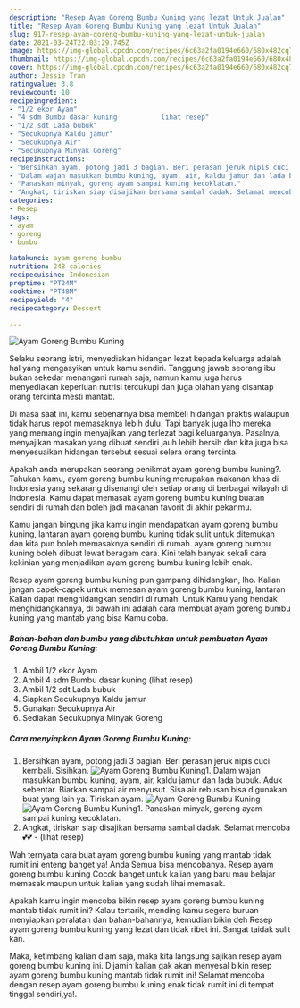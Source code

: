 ```yaml
---
description: "Resep Ayam Goreng Bumbu Kuning yang lezat Untuk Jualan"
title: "Resep Ayam Goreng Bumbu Kuning yang lezat Untuk Jualan"
slug: 917-resep-ayam-goreng-bumbu-kuning-yang-lezat-untuk-jualan
date: 2021-03-24T22:03:29.745Z
image: https://img-global.cpcdn.com/recipes/6c63a2fa0194e660/680x482cq70/ayam-goreng-bumbu-kuning-foto-resep-utama.jpg
thumbnail: https://img-global.cpcdn.com/recipes/6c63a2fa0194e660/680x482cq70/ayam-goreng-bumbu-kuning-foto-resep-utama.jpg
cover: https://img-global.cpcdn.com/recipes/6c63a2fa0194e660/680x482cq70/ayam-goreng-bumbu-kuning-foto-resep-utama.jpg
author: Jessie Tran
ratingvalue: 3.8
reviewcount: 10
recipeingredient:
- "1/2 ekor Ayam"
- "4 sdm Bumbu dasar kuning           lihat resep"
- "1/2 sdt Lada bubuk"
- "Secukupnya Kaldu jamur"
- "Secukupnya Air"
- "Secukupnya Minyak Goreng"
recipeinstructions:
- "Bersihkan ayam, potong jadi 3 bagian. Beri perasan jeruk nipis cuci kembali. Sisihkan."
- "Dalam wajan masukkan bumbu kuning, ayam, air, kaldu jamur dan lada bubuk. Aduk sebentar. Biarkan sampai air menyusut. Sisa air rebusan bisa digunakan buat yang lain ya. Tiriskan ayam."
- "Panaskan minyak, goreng ayam sampai kuning kecoklatan."
- "Angkat, tiriskan siap disajikan bersama sambal dadak. Selamat mencoba💕💕           (lihat resep)"
categories:
- Resep
tags:
- ayam
- goreng
- bumbu

katakunci: ayam goreng bumbu 
nutrition: 248 calories
recipecuisine: Indonesian
preptime: "PT24M"
cooktime: "PT48M"
recipeyield: "4"
recipecategory: Dessert

---
```



![Ayam Goreng Bumbu Kuning](https://img-global.cpcdn.com/recipes/6c63a2fa0194e660/680x482cq70/ayam-goreng-bumbu-kuning-foto-resep-utama.jpg)

Selaku seorang istri, menyediakan hidangan lezat kepada keluarga adalah hal yang mengasyikan untuk kamu sendiri. Tanggung jawab seorang ibu bukan sekedar menangani rumah saja, namun kamu juga harus menyediakan keperluan nutrisi tercukupi dan juga olahan yang disantap orang tercinta mesti mantab.

Di masa  saat ini, kamu sebenarnya bisa membeli hidangan praktis walaupun tidak harus repot memasaknya lebih dulu. Tapi banyak juga lho mereka yang memang ingin menyajikan yang terlezat bagi keluarganya. Pasalnya, menyajikan masakan yang dibuat sendiri jauh lebih bersih dan kita juga bisa menyesuaikan hidangan tersebut sesuai selera orang tercinta. 



Apakah anda merupakan seorang penikmat ayam goreng bumbu kuning?. Tahukah kamu, ayam goreng bumbu kuning merupakan makanan khas di Indonesia yang sekarang disenangi oleh setiap orang di berbagai wilayah di Indonesia. Kamu dapat memasak ayam goreng bumbu kuning buatan sendiri di rumah dan boleh jadi makanan favorit di akhir pekanmu.

Kamu jangan bingung jika kamu ingin mendapatkan ayam goreng bumbu kuning, lantaran ayam goreng bumbu kuning tidak sulit untuk ditemukan dan kita pun boleh memasaknya sendiri di rumah. ayam goreng bumbu kuning boleh dibuat lewat beragam cara. Kini telah banyak sekali cara kekinian yang menjadikan ayam goreng bumbu kuning lebih enak.

Resep ayam goreng bumbu kuning pun gampang dihidangkan, lho. Kalian jangan capek-capek untuk memesan ayam goreng bumbu kuning, lantaran Kalian dapat menghidangkan sendiri di rumah. Untuk Kamu yang hendak menghidangkannya, di bawah ini adalah cara membuat ayam goreng bumbu kuning yang mantab yang bisa Kamu coba.

<!--inarticleads1-->

##### Bahan-bahan dan bumbu yang dibutuhkan untuk pembuatan Ayam Goreng Bumbu Kuning:

1. Ambil 1/2 ekor Ayam
1. Ambil 4 sdm Bumbu dasar kuning           (lihat resep)
1. Ambil 1/2 sdt Lada bubuk
1. Siapkan Secukupnya Kaldu jamur
1. Gunakan Secukupnya Air
1. Sediakan Secukupnya Minyak Goreng




<!--inarticleads2-->

##### Cara menyiapkan Ayam Goreng Bumbu Kuning:

1. Bersihkan ayam, potong jadi 3 bagian. Beri perasan jeruk nipis cuci kembali. Sisihkan.
<img src="https://img-global.cpcdn.com/steps/f54ad2de499e2298/160x128cq70/ayam-goreng-bumbu-kuning-langkah-memasak-1-foto.jpg" alt="Ayam Goreng Bumbu Kuning">1. Dalam wajan masukkan bumbu kuning, ayam, air, kaldu jamur dan lada bubuk. Aduk sebentar. Biarkan sampai air menyusut. Sisa air rebusan bisa digunakan buat yang lain ya. Tiriskan ayam.
<img src="https://img-global.cpcdn.com/steps/dc68da9234b891d5/160x128cq70/ayam-goreng-bumbu-kuning-langkah-memasak-2-foto.jpg" alt="Ayam Goreng Bumbu Kuning"><img src="https://img-global.cpcdn.com/steps/d47e8cb13ff87a4a/160x128cq70/ayam-goreng-bumbu-kuning-langkah-memasak-2-foto.jpg" alt="Ayam Goreng Bumbu Kuning">1. Panaskan minyak, goreng ayam sampai kuning kecoklatan.
1. Angkat, tiriskan siap disajikan bersama sambal dadak. Selamat mencoba💕💕 -           (lihat resep)




Wah ternyata cara buat ayam goreng bumbu kuning yang mantab tidak rumit ini enteng banget ya! Anda Semua bisa mencobanya. Resep ayam goreng bumbu kuning Cocok banget untuk kalian yang baru mau belajar memasak maupun untuk kalian yang sudah lihai memasak.

Apakah kamu ingin mencoba bikin resep ayam goreng bumbu kuning mantab tidak rumit ini? Kalau tertarik, mending kamu segera buruan menyiapkan peralatan dan bahan-bahannya, kemudian bikin deh Resep ayam goreng bumbu kuning yang lezat dan tidak ribet ini. Sangat taidak sulit kan. 

Maka, ketimbang kalian diam saja, maka kita langsung sajikan resep ayam goreng bumbu kuning ini. Dijamin kalian gak akan menyesal bikin resep ayam goreng bumbu kuning mantab tidak rumit ini! Selamat mencoba dengan resep ayam goreng bumbu kuning enak tidak rumit ini di tempat tinggal sendiri,ya!.


